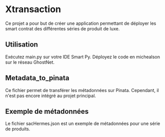 # Xtransaction

Ce projet a pour but de créer une application permettant de déployer les smart contrat des différentes séries de produit de luxe.

## Utilisation

Exécutez main.py sur votre IDE Smart Py.
Déployez le code en michealson sur le réseau GhostNet.
## Metadata_to_pinata
Ce fichier permet de transférer les métadonnées sur Pinata. Cependant, il n'est pas encore intégré au projet principal.

## Exemple de métadonnées
Le fichier sacHermes.json est un exemple de métadonnées pour une série de produits.


